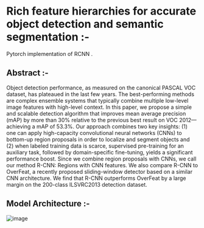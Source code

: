 # Rich feature hierarchies for accurate object detection and semantic segmentation :- 

Pytorch implementation of RCNN .


## Abstract :- 
Object detection performance, as measured on the
canonical PASCAL VOC dataset, has plateaued in the last
few years. The best-performing methods are complex ensemble systems that typically combine multiple low-level
image features with high-level context. In this paper, we
propose a simple and scalable detection algorithm that improves mean average precision (mAP) by more than 30%
relative to the previous best result on VOC 2012—achieving
a mAP of 53.3%. Our approach combines two key insights:
(1) one can apply high-capacity convolutional neural networks (CNNs) to bottom-up region proposals in order to
localize and segment objects and (2) when labeled training
data is scarce, supervised pre-training for an auxiliary task,
followed by domain-specific fine-tuning, yields a significant
performance boost. Since we combine region proposals
with CNNs, we call our method R-CNN: Regions with CNN
features. We also compare R-CNN to OverFeat, a recently
proposed sliding-window detector based on a similar CNN
architecture. We find that R-CNN outperforms OverFeat
by a large margin on the 200-class ILSVRC2013 detection
dataset.

## Model Architecture :- 
![image](https://user-images.githubusercontent.com/76057253/134125956-1765eefb-c6c1-436a-89a9-5972d3847805.png)
